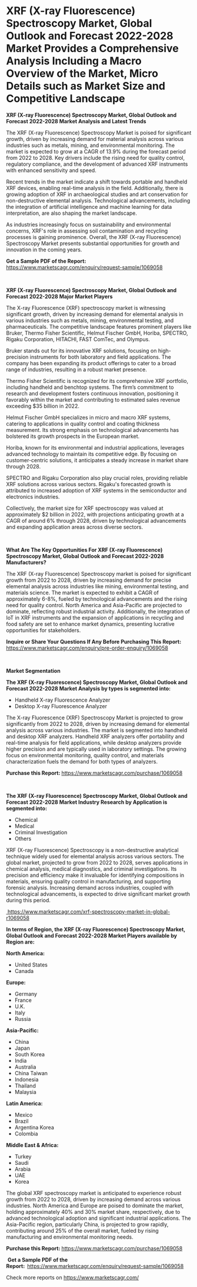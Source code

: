 <p><h1>XRF (X-ray Fluorescence) Spectroscopy Market, Global Outlook and Forecast 2022-2028 Market Provides a Comprehensive Analysis Including a Macro Overview of the Market, Micro Details such as Market Size and Competitive Landscape</h1></p><p><strong>XRF (X-ray Fluorescence) Spectroscopy Market, Global Outlook and Forecast 2022-2028 Market Analysis and Latest Trends</strong></p>
<p><p>The XRF (X-ray Fluorescence) Spectroscopy Market is poised for significant growth, driven by increasing demand for material analysis across various industries such as metals, mining, and environmental monitoring. The market is expected to grow at a CAGR of 13.9% during the forecast period from 2022 to 2028. Key drivers include the rising need for quality control, regulatory compliance, and the development of advanced XRF instruments with enhanced sensitivity and speed.</p><p>Recent trends in the market indicate a shift towards portable and handheld XRF devices, enabling real-time analysis in the field. Additionally, there is growing adoption of XRF in archaeological studies and art conservation for non-destructive elemental analysis. Technological advancements, including the integration of artificial intelligence and machine learning for data interpretation, are also shaping the market landscape.</p><p>As industries increasingly focus on sustainability and environmental concerns, XRF's role in assessing soil contamination and recycling processes is gaining prominence. Overall, the XRF (X-ray Fluorescence) Spectroscopy Market presents substantial opportunities for growth and innovation in the coming years.</p></p>
<p><strong>Get a Sample PDF of the Report:&nbsp;</strong> <a href="https://www.marketscagr.com/enquiry/request-sample/1069058?utm_campaign=3447&utm_medium=2&utm_source=Github&utm_content=ia&utm_term=21032025&utm_id=xrf-x-ray-fluorescence-spectroscopy-market-global-outlook-and-forecast-2022-2028">https://www.marketscagr.com/enquiry/request-sample/1069058</a></p>
<p>&nbsp;</p>
<p><strong>XRF (X-ray Fluorescence) Spectroscopy Market, Global Outlook and Forecast 2022-2028 Major Market Players</strong></p>
<p><p>The X-ray Fluorescence (XRF) spectroscopy market is witnessing significant growth, driven by increasing demand for elemental analysis in various industries such as metals, mining, environmental testing, and pharmaceuticals. The competitive landscape features prominent players like Bruker, Thermo Fisher Scientific, Helmut Fischer GmbH, Horiba, SPECTRO, Rigaku Corporation, HITACHI, FAST ComTec, and Olympus.</p><p>Bruker stands out for its innovative XRF solutions, focusing on high-precision instruments for both laboratory and field applications. The company has been expanding its product offerings to cater to a broad range of industries, resulting in a robust market presence.</p><p>Thermo Fisher Scientific is recognized for its comprehensive XRF portfolio, including handheld and benchtop systems. The firm’s commitment to research and development fosters continuous innovation, positioning it favorably within the market and contributing to estimated sales revenue exceeding $35 billion in 2022.</p><p>Helmut Fischer GmbH specializes in micro and macro XRF systems, catering to applications in quality control and coating thickness measurement. Its strong emphasis on technological advancements has bolstered its growth prospects in the European market.</p><p>Horiba, known for its environmental and industrial applications, leverages advanced technology to maintain its competitive edge. By focusing on customer-centric solutions, it anticipates a steady increase in market share through 2028.</p><p>SPECTRO and Rigaku Corporation also play crucial roles, providing reliable XRF solutions across various sectors. Rigaku's forecasted growth is attributed to increased adoption of XRF systems in the semiconductor and electronics industries.</p><p>Collectively, the market size for XRF spectroscopy was valued at approximately $2 billion in 2022, with projections anticipating growth at a CAGR of around 6% through 2028, driven by technological advancements and expanding application areas across diverse sectors.</p></p>
<p>&nbsp;</p>
<p><strong>What Are The Key Opportunities For XRF (X-ray Fluorescence) Spectroscopy Market, Global Outlook and Forecast 2022-2028 Manufacturers?</strong></p>
<p><p>The XRF (X-ray Fluorescence) Spectroscopy market is poised for significant growth from 2022 to 2028, driven by increasing demand for precise elemental analysis across industries like mining, environmental testing, and materials science. The market is expected to exhibit a CAGR of approximately 6-8%, fueled by technological advancements and the rising need for quality control. North America and Asia-Pacific are projected to dominate, reflecting robust industrial activity. Additionally, the integration of IoT in XRF instruments and the expansion of applications in recycling and food safety are set to enhance market dynamics, presenting lucrative opportunities for stakeholders.</p></p>
<p><strong>Inquire or Share Your Questions If Any Before Purchasing This Report:</strong> <a href="https://www.marketscagr.com/enquiry/pre-order-enquiry/1069058?utm_campaign=3447&utm_medium=2&utm_source=Github&utm_content=ia&utm_term=21032025&utm_id=xrf-x-ray-fluorescence-spectroscopy-market-global-outlook-and-forecast-2022-2028">https://www.marketscagr.com/enquiry/pre-order-enquiry/1069058</a></p>
<p>&nbsp;</p>
<p><strong>Market Segmentation</strong></p>
<p><strong>The XRF (X-ray Fluorescence) Spectroscopy Market, Global Outlook and Forecast 2022-2028 Market Analysis by types is segmented into:</strong></p>
<p><ul><li>Handheld X-ray Fluorescence Analyzer</li><li>Desktop X-ray Fluorescence Analyzer</li></ul></p>
<p><p>The X-ray Fluorescence (XRF) Spectroscopy Market is projected to grow significantly from 2022 to 2028, driven by increasing demand for elemental analysis across various industries. The market is segmented into handheld and desktop XRF analyzers. Handheld XRF analyzers offer portability and real-time analysis for field applications, while desktop analyzers provide higher precision and are typically used in laboratory settings. The growing focus on environmental monitoring, quality control, and materials characterization fuels the demand for both types of analyzers.</p></p>
<p><strong>Purchase this Report:&nbsp;</strong><a href="https://www.marketscagr.com/purchase/1069058?utm_campaign=3447&utm_medium=2&utm_source=Github&utm_content=ia&utm_term=21032025&utm_id=xrf-x-ray-fluorescence-spectroscopy-market-global-outlook-and-forecast-2022-2028">https://www.marketscagr.com/purchase/1069058</a></p>
<p>&nbsp;</p>
<p><strong>The XRF (X-ray Fluorescence) Spectroscopy Market, Global Outlook and Forecast 2022-2028 Market Industry Research by Application is segmented into:</strong></p>
<p><ul><li>Chemical</li><li>Medical</li><li>Criminal Investigation</li><li>Others</li></ul></p>
<p><p>XRF (X-ray Fluorescence) Spectroscopy is a non-destructive analytical technique widely used for elemental analysis across various sectors. The global market, projected to grow from 2022 to 2028, serves applications in chemical analysis, medical diagnostics, and criminal investigations. Its precision and efficiency make it invaluable for identifying compositions in materials, ensuring quality control in manufacturing, and supporting forensic analysis. Increasing demand across industries, coupled with technological advancements, is expected to drive significant market growth during this period.</p></p>
<p><a href="https://www.marketscagr.com/xrf-spectroscopy-market-in-global-r1069058?utm_campaign=3447&utm_medium=2&utm_source=Github&utm_content=ia&utm_term=21032025&utm_id=xrf-x-ray-fluorescence-spectroscopy-market-global-outlook-and-forecast-2022-2028">&nbsp;https://www.marketscagr.com/xrf-spectroscopy-market-in-global-r1069058</a></p>
<p><strong>In terms of Region, the XRF (X-ray Fluorescence) Spectroscopy Market, Global Outlook and Forecast 2022-2028 Market Players available by Region are:</strong></p>
<p>
    <p> <strong> North America: </strong>
        <ul>
            <li>United States</li>
            <li>Canada</li>
        </ul>
        </p> 
    <p> <strong> Europe: </strong>
        <ul>
            <li>Germany</li>
            <li>France</li>
            <li>U.K.</li>
            <li>Italy</li>
            <li>Russia</li>
        </ul>
        </p> 
    <p> <strong> Asia-Pacific: </strong>
        <ul>
            <li>China</li>
            <li>Japan</li>
            <li>South Korea</li>
            <li>India</li>
            <li>Australia</li>
            <li>China Taiwan</li>
            <li>Indonesia</li>
            <li>Thailand</li>
            <li>Malaysia</li>
        </ul>
        </p> 
    <p> <strong> Latin America: </strong>
        <ul>
            <li>Mexico</li>
            <li>Brazil</li>
            <li>Argentina Korea</li>
            <li>Colombia</li>
        </ul>
        </p> 
    <p> <strong> Middle East & Africa: </strong>
        <ul>
            <li>Turkey</li>
            <li>Saudi</li>
            <li>Arabia</li>
            <li>UAE</li>
            <li>Korea</li>
        </ul>
    </p>
    </p>
<p><p>The global XRF spectroscopy market is anticipated to experience robust growth from 2022 to 2028, driven by increasing demand across various industries. North America and Europe are poised to dominate the market, holding approximately 40% and 30% market share, respectively, due to advanced technological adoption and significant industrial applications. The Asia-Pacific region, particularly China, is projected to grow rapidly, contributing around 25% of the overall market, fueled by rising manufacturing and environmental monitoring needs.</p></p>
<p><strong>Purchase this Report: </strong><a href="https://www.marketscagr.com/purchase/1069058?utm_campaign=3447&utm_medium=2&utm_source=Github&utm_content=ia&utm_term=21032025&utm_id=xrf-x-ray-fluorescence-spectroscopy-market-global-outlook-and-forecast-2022-2028">https://www.marketscagr.com/purchase/1069058</a></p>
<p>&nbsp;<strong>Get a Sample PDF of the Report:&nbsp;&nbsp;</strong><a href="https://www.marketscagr.com/enquiry/request-sample/1069058?utm_campaign=3447&utm_medium=2&utm_source=Github&utm_content=ia&utm_term=21032025&utm_id=xrf-x-ray-fluorescence-spectroscopy-market-global-outlook-and-forecast-2022-2028">https://www.marketscagr.com/enquiry/request-sample/1069058</a></p>
<p><strong></strong></p>
<p>Check more reports on <a href="https://www.marketscagr.com/?utm_campaign=3447&utm_medium=2&utm_source=Github&utm_content=ia&utm_term=21032025&utm_id=xrf-x-ray-fluorescence-spectroscopy-market-global-outlook-and-forecast-2022-2028">https://www.marketscagr.com/</a></p>